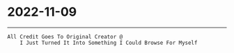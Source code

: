 # 2022-11-09


---

	All Credit Goes To Original Creator @ 
		I Just Turned It Into Something I Could Browse For Myself
